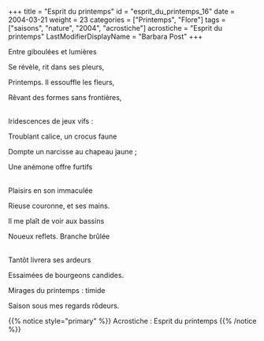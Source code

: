 +++
title = "Esprit du printemps"
id = "esprit_du_printemps_16"
date = 2004-03-21
weight = 23
categories = ["Printemps", "Flore"]
tags = ["saisons", "nature", "2004", "acrostiche"]
acrostiche = "Esprit du printemps"
LastModifierDisplayName = "Barbara Post"
+++

Entre giboulées et lumières

Se révèle, rit dans ses pleurs,

Printemps. Il essouffle les fleurs,

Rêvant des formes sans frontières,

 \
Iridescences de jeux vifs :

Troublant calice, un crocus faune

Dompte un narcisse au chapeau jaune ;

Une anémone offre furtifs

 \
Plaisirs en son immaculée

Rieuse couronne, et ses mains.

Il me plaît de voir aux bassins

Noueux reflets. Branche brûlée

 \
Tantôt livrera ses ardeurs

Essaimées de bourgeons candides.

Mirages du printemps : timide

Saison sous mes regards rôdeurs.

{{% notice style="primary" %}}
Acrostiche : Esprit du printemps
{{% /notice %}}
